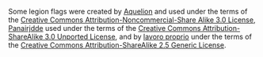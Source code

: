 Some legion flags were created by [Aquelion](https://www.deviantart.com/aquelion)
and used under the terms of the [Creative Commons Attribution-Noncommercial-Share
Alike 3.0 License](https://creativecommons.org/licenses/by-nc-sa/3.0/),  
[Panairjdde](https://commons.wikimedia.org/wiki/File:Herculiani_shield_pattern.svg#/media/File:Herculiani_shield_pattern.svg)
used under the terms of the [Creative Commons Attribution-ShareAlike 3.0 Unported
License](https://creativecommons.org/licenses/by-sa/3.0/), and by [lavoro
proprio](https://it.wikipedia.org/wiki/Legio_VI_Parthica#/media/File:Sexta_Parthica_-_scutum.svg)
under the terms of the [Creative Commons Attribution-ShareAlike 2.5 Generic
License](https://creativecommons.org/licenses/by-sa/2.5/).